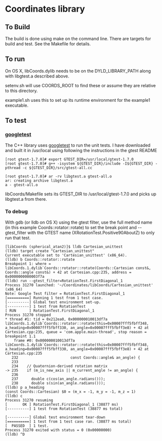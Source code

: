 # Coordinates library

## To Build

The build is done using make on the command line. There are targets for
build and test. See the Makefile for details.


## To run

On OS X, libCoords.dylib needs to be on the DYLD_LIBRARY_PATH along
with libgtest.a described above.

setenv.sh will use COORDS_ROOT to find these or assume they are
relative to this directory.

example1.sh uses this to set up its runtime environment for the
example1 executable.

## To test

### [googletest](https://code.google.com/p/googletest/)

The C++ library uses [googletest](https://code.google.com/p/googletest/) to
run the unit tests. I have downloaded and built it in /usr/local using
following the instructions in the gtest README

```
[root gtest-1.7.0]# export GTEST_DIR=/usr/local/gtest-1.7.0
[root gtest-1.7.0]# g++ -isystem ${GTEST_DIR}/include -I${GTEST_DIR} -pthread -c ${GTEST_DIR}/src/gtest-all.cc

[root gtest-1.7.0]# ar -rv libgtest.a gtest-all.o
ar: creating archive libgtest.a
a - gtest-all.o
```

libCoords/Makefile sets its GTEST_DIR to /usr/local/gtest-1.7.0 and picks
up libgtest.a from there.

### To debug

With gdb (or lldb on OS X) using the gtest filter, use the
full method name (in this example Coords::rotator::rotate) to set
the break point and --gtest_filter with the GTEST name
(XRotationTest.Positive90AboutZ) to only run that test.

```
[libCoords (spherical_atan2)]$ lldb Cartesian_unittest
(lldb) target create "Cartesian_unittest"
Current executable set to 'Cartesian_unittest' (x86_64).
(lldb) b Coords::rotator::rotate
Breakpoint 1: where = libCoords.1.dylib`Coords::rotator::rotate(Coords::Cartesian const&, Coords::angle const&) + 42 at Cartesian.cpp:235, address = 0x0000000000003f7a
(lldb) run --gtest_filter=RotationTest.FirstDiagonal_1
Process 31270 launched: '~/Coordinates/libCoords/Cartesian_unittest' (x86_64)
Note: Google Test filter = RotationTest.FirstDiagonal_1
[==========] Running 1 test from 1 test case.
[----------] Global test environment set-up.
[----------] 1 test from RotationTest
[ RUN      ] RotationTest.FirstDiagonal_1
Process 31270 stopped
* thread #1: tid = 0x212ea0, 0x000000010013df7a libCoords.1.dylib`Coords::rotator::rotate(this=0x00007fff5fbff348, a_heading=0x00007fff5fbff330, an_angle=0x00007fff5fbff3e8) + 42 at Cartesian.cpp:235, queue = 'com.apple.main-thread', stop reason = breakpoint 1.1
    frame #0: 0x000000010013df7a libCoords.1.dylib`Coords::rotator::rotate(this=0x00007fff5fbff348, a_heading=0x00007fff5fbff330, an_angle=0x00007fff5fbff3e8) + 42 at Cartesian.cpp:235
   232 						  const Coords::angle& an_angle) {
   233 	
   234 	  // Quaternion-derived rotation matrix
-> 235 	  if (m_is_new_axis || m_current_angle != an_angle) {
   236 	
   237 	    double c(cos(an_angle.radians()));
   238 	    double s(sin(an_angle.radians()));
(lldb) p a_heading
(const Coords::Cartesian) $0 = (m_x = -1, m_y = -1, m_z = 1)
(lldb) c
Process 31270 resuming
[       OK ] RotationTest.FirstDiagonal_1 (38877 ms)
[----------] 1 test from RotationTest (38877 ms total)

[----------] Global test environment tear-down
[==========] 1 test from 1 test case ran. (38877 ms total)
[  PASSED  ] 1 test.
Process 31270 exited with status = 0 (0x00000000) 
(lldb) ^D

```
